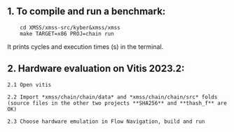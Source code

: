 ## 1. To compile and run a benchmark:
        
        cd XMSS/xmss-src/kyber&xmss/xmss
        make TARGET=x86 PROJ=chain run

It prints cycles and execution times (s) in the terminal.


## 2. Hardware evaluation on Vitis 2023.2:


    2.1 Open vitis
   
    2.2 Import *xmss/chain/chain/data* and *xmss/chain/chain/src* folds (source files in the other two projects **SHA256** and **thash_f** are OK)
   
    2.3 Choose hardware emulation in Flow Navigation, build and run
